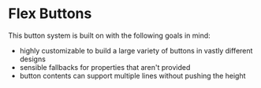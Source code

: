 # Flex Buttons

This button system is built on with the following goals in mind:

* highly customizable to build a large variety of buttons in vastly different designs
* sensible fallbacks for properties that aren't provided
* button contents can support multiple lines without pushing the height